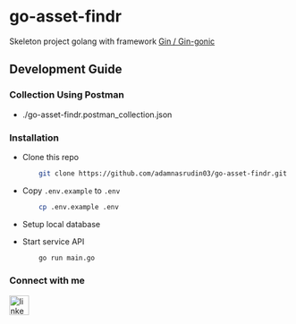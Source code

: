 # go-asset-findr
 Skeleton project golang with framework <a href="https://gin-gonic.com/" target="_blank"> Gin / Gin-gonic </a>

 
## Development Guide

### Collection Using Postman
- ./go-asset-findr.postman_collection.json
  
### Installation
- Clone this repo

    ```sh
        git clone https://github.com/adamnasrudin03/go-asset-findr.git
    ```

- Copy `.env.example` to `.env`

    ```sh
        cp .env.example .env
    ```
- Setup local database
- Start service API
    ```sh
        go run main.go
    ```



### Connect with me
  <a href="https://www.linkedin.com/in/adam-nasrudin/" target="_blank">
    <img 
        src="https://img.shields.io/static/v1?message=LinkedIn&logo=linkedin&label=&color=0077B5&logoColor=white&labelColor=&style=for-the-badge" 
        height="35" alt="linkedin logo"  />
  </a>
